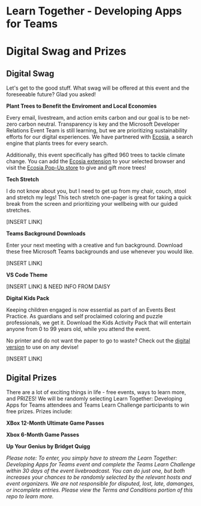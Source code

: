 # Learn Together - Developing Apps for Teams
# Digital Swag and Prizes

## Digital Swag

Let's get to the good stuff. What swag will be offered at this event and the foreseeable future? Glad you asked!

**Plant Trees to Benefit the Enviroment and Local Economies**

Every email, livestream, and action emits carbon and our goal is to be net-zero carbon neutral. Transparency is key and the Microsoft Developer Relations Event Team is still learning, but we are prioritizing sustainability efforts for our digital experiences. We have partnered with [Ecosia](https://info.ecosia.org/about), a search engine that plants trees for every search. 

Additionally, this event specifically has gifted 960 trees to tackle climate change. You can add the [Ecosia extension](https://www.ecosia.org/) to your selected browser and visit the [Ecosia Pop-Up store](https://plant.ecosia.org/) to give and gift more trees!

**Tech Stretch**

I do not know about you, but I need to get up from my chair, couch, stool and stretch my legs! This tech stretch one-pager is great for taking a quick break from the screen and prioritizing your wellbeing with our guided stretches.

[INSERT LINK] 

**Teams Background Downloads**

Enter your next meeting with a creative and fun background. Download these free Microsoft Teams backgrounds and use whenever you would like. 

[INSERT LINK] 

**VS Code Theme**

[INSERT LINK] & NEED INFO FROM DAISY

**Digital Kids Pack**

Keeping children engaged is now essential as part of an Events Best Practice. As guardians and self proclaimed coloring and puzzle professionals, we get it. Download the Kids Activity Pack that will entertain anyone from 0 to 99 years old, while you attend the event. 

No printer and do not want the paper to go to waste? Check out the [digital version](https://workbooks.aaron-powell.com/?WT.mc_id=learntogether_M365-workbooks-cxa) to use on any devise! 

[INSERT LINK]

## Digital Prizes

There are a lot of exciting things in life - free events, ways to learn more, and PRIZES! We will be randomly selecting Learn Together: Developing Apps for Teams attendees and Teams Learn Challenge participants to win free prizes. Prizes include:

**XBox 12-Month Ultimate Game Passes**

**Xbox 6-Month Game Passes**

**Up Your Genius by Bridget Quigg**

*Please note: To enter, you simply have to stream the Learn Together: Developing Apps for Teams event and complete the Teams Learn Challenge within 30 days of the event livebroadcast. You can do just one, but both increases your chances to be randomly selected by the relevant hosts and event organizers. We are not responsible for disputed, lost, late, damanges, or incomplete entries. Please view the Terms and Conditions portion of this repo to learn more.*
